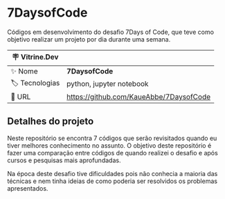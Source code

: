 # 7DaysofCode

Códigos em desenvolvimento do desafio 7Days of Code, que teve como objetivo realizar um projeto por dia durante uma semana. 

| :placard: Vitrine.Dev |     |
| -------------  | --- |
| :sparkles: Nome        | **7DaysofCode**
| :label: Tecnologias | python, jupyter notebook
| :rocket: URL         | https://github.com/KaueAbbe/7DaysofCode


## Detalhes do projeto

Neste repositório se encontra 7 códigos que serão revisitados quando eu tiver melhores conhecimento no assunto. O objetivo deste repositório é fazer uma comparação entre
códigos de quando realizei o desafio e após cursos e pesquisas mais aprofundadas. 

Na época deste desafio tive dificuldades pois não conhecia a maioria das técnicas e nem tinha ideias de como poderia ser resolvidos os problemas apresentados.
